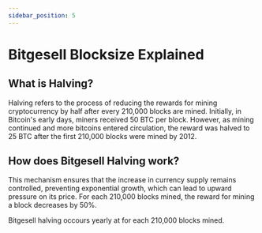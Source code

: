 ```yaml
---
sidebar_position: 5
---
```

Bitgesell Blocksize Explained
===================

## What is Halving?

Halving refers to the process of reducing the rewards for mining cryptocurrency by half after every 210,000 blocks are mined.  Initially, in Bitcoin's early days, miners received 50 BTC per block. However, as mining continued and more bitcoins entered circulation, the reward was halved to 25 BTC after the first 210,000 blocks were mined by 2012.

## How does Bitgesell Halving work?

This mechanism ensures that the increase in currency supply remains controlled, preventing exponential growth, which can lead to upward pressure on its price. For each 210,000 blocks mined, the reward for mining a block decreases by 50%.

Bitgesell halving occours yearly at for each 210,000 blocks mined.